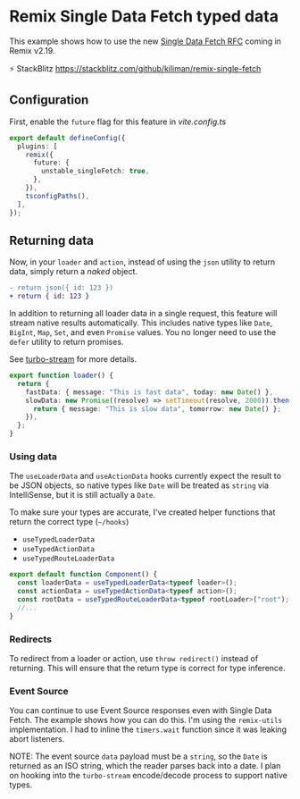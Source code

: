 # Remix Single Data Fetch typed data

This example shows how to use the new [Single Data Fetch RFC](https://github.com/remix-run/remix/discussions/7640) coming in Remix v2.19.

⚡️ StackBlitz https://stackblitz.com/github/kiliman/remix-single-fetch

## Configuration

First, enable the `future` flag for this feature in _vite.config.ts_

```ts
export default defineConfig({
  plugins: [
    remix({
      future: {
        unstable_singleFetch: true,
      },
    }),
    tsconfigPaths(),
  ],
});
```

## Returning data

Now, in your `loader` and `action`, instead of using the `json` utility to return data, simply return a _naked_ object.

```diff
- return json({ id: 123 })
+ return { id: 123 }
```

In addition to returning all loader data in a single request, this feature will
stream native results automatically. This includes native types like `Date`, `BigInt`,
`Map`, `Set`, and even `Promise` values. You no longer need to use the `defer` utility
to return promises.

See [turbo-stream](https://github.com/jacob-ebey/turbo-stream) for more details.

```ts
export function loader() {
  return {
    fastData: { message: "This is fast data", today: new Date() },
    slowData: new Promise((resolve) => setTimeout(resolve, 2000)).then(() => {
      return { message: "This is slow data", tomorrow: new Date() };
    }),
  };
}
```

### Using data

The `useLoaderData` and `useActionData` hooks currently expect the result to be JSON objects, so native types like `Date` will be treated as `string` via IntelliSense, but it is still actually a `Date`.

To make sure your types are accurate, I've created helper functions that return the correct type (`~/hooks`)

- `useTypedLoaderData`
- `useTypedActionData`
- `useTypedRouteLoaderData`

```ts
export default function Component() {
  const loaderData = useTypedLoaderData<typeof loader>();
  const actionData = useTypedActionData<typeof action>();
  const rootData = useTypedRouteLoaderData<typeof rootLoader>("root");
  //...
}
```

### Redirects

To redirect from a loader or action, use `throw redirect()` instead of returning.
This will ensure that the return type is correct for type inference.

### Event Source

You can continue to use Event Source responses even with Single Data Fetch. The
example shows how you can do this. I'm using the `remix-utils` implementation. I
had to inline the `timers.wait` function since it was leaking abort listeners.

NOTE: The event source `data` payload must be a `string`, so the `Date` is
returned as an ISO string, which the reader parses back into a date. I plan on
hooking into the `turbo-stream` encode/decode process to support native types.
